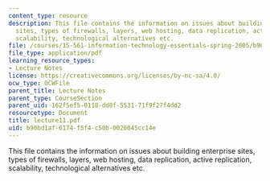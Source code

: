 ```yaml
---
content_type: resource
description: This file contains the information on issues about building enterprise
  sites, types of firewalls, layers, web hosting, data replication, active replication,
  scalability, technological alternatives etc.
file: /courses/15-561-information-technology-essentials-spring-2005/b90bd1af6174f5f4c50b0020045cc14e_lecture11.pdf
file_type: application/pdf
learning_resource_types:
- Lecture Notes
license: https://creativecommons.org/licenses/by-nc-sa/4.0/
ocw_type: OCWFile
parent_title: Lecture Notes
parent_type: CourseSection
parent_uid: 162f5ef5-0118-dd0f-5531-71f9f27f4dd2
resourcetype: Document
title: lecture11.pdf
uid: b90bd1af-6174-f5f4-c50b-0020045cc14e
---
```

This file contains the information on issues about building enterprise sites, types of firewalls, layers, web hosting, data replication, active replication, scalability, technological alternatives etc.